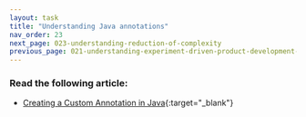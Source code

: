 ```yaml
---
layout: task
title: "Understanding Java annotations"
nav_order: 23
next_page: 023-understanding-reduction-of-complexity
previous_page: 021-understanding-experiment-driven-product-development-and-solving-customer-problems
---
```

### Read the following article:
- [Creating a Custom Annotation in Java](https://www.baeldung.com/java-custom-annotation){:target="_blank"}
